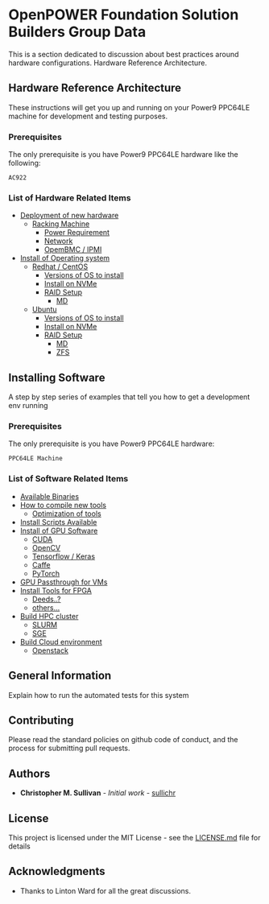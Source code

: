 # OpenPOWER Foundation Solution Builders Group Data
This is a section dedicated to discussion about best practices around hardware configurations.
Hardware Reference Architecture.


## Hardware Reference Architecture
These instructions will get you up and running on your Power9 PPC64LE machine for development and testing purposes.

### Prerequisites
The only prerequisite is you have Power9 PPC64LE hardware like the following:
```
AC922
```

### List of Hardware Related Items
* [Deployment of new hardware](https://github.com/sullichr/opf_solution_builders_group/blob/master/hardware_information/Deployment-of-new-hardware.md)
    * [Racking Machine](https://github.com/sullichr/opf_solution_builders_group/blob/master/hardware_information/Deployment-of-new-hardware.md#racking-machine)
        * [Power Requirement](https://github.com/sullichr/opf_solution_builders_group/blob/master/hardware_information/Deployment-of-new-hardware.md#power-requirements)
        * [Network](https://github.com/sullichr/opf_solution_builders_group/blob/master/hardware_information/Deployment-of-new-hardware.md#networking)
        * [OpemBMC / IPMI](https://github.com/sullichr/opf_solution_builders_group/blob/master/hardware_information/Deployment-of-new-hardware.md#openbmc_and_ipmi)
* [Install of Operating system](https://github.com/sullichr/opf_solution_builders_group/blob/master/hardware_information/Install-of-operating-system.md)
    * [Redhat / CentOS](https://github.com/sullichr/opf_solution_builders_group/blob/master/hardware_information/installing_rhel_centos.md)
        * [Versions of OS to install](https://github.com/sullichr/opf_solution_builders_group/blob/master/hardware_information/installing_rhel_centos.md#versions)
        * [Install on NVMe](https://github.com/sullichr/opf_solution_builders_group/blob/master/hardware_information/installing_rhel_centos.md#install-on-nvme)
        * [RAID Setup](https://github.com/sullichr/opf_solution_builders_group/blob/master/hardware_information/installing_rhel_centos.md#raid-setup)
            * [MD](https://github.com/sullichr/opf_solution_builders_group/blob/master/hardware_information/installing_rhel_centos.md#md)
    * [Ubuntu](https://github.com/sullichr/opf_solution_builders_group/blob/master/hardware_information/installing_ubuntu.md)
        * [Versions of OS to install](https://github.com/sullichr/opf_solution_builders_group/blob/master/hardware_information/installing_ubuntu.md#versions)
        * [Install on NVMe](https://github.com/sullichr/opf_solution_builders_group/blob/master/hardware_information/installing_ubuntu.md#install-on-nvme)
        * [RAID Setup](https://github.com/sullichr/opf_solution_builders_group/blob/master/hardware_information/installing_ubuntu.md#raid-setup)
            * [MD](https://github.com/sullichr/opf_solution_builders_group/blob/master/hardware_information/installing_ubuntu.md#md)
            * [ZFS](https://github.com/sullichr/opf_solution_builders_group/blob/master/hardware_information/installing_ubuntu.md#zfs)


## Installing Software
A step by step series of examples that tell you how to get a development env running

### Prerequisites
The only prerequisite is you have Power9 PPC64LE hardware:
```
PPC64LE Machine
```
### List of Software Related Items
* [Available Binaries](https://github.com/sullichr/opf_solution_builders_group/blob/master/software_information/Available_Binaries.md)
* [How to compile new tools](https://github.com/sullichr/opf_solution_builders_group/blob/master/software_information/)
    * [Optimization of tools](https://github.com/sullichr/opf_solution_builders_group/blob/master/software_information/)
* [Install Scripts Available](https://github.com/sullichr/opf_solution_builders_group/blob/master/software_information/)
* [Install of GPU Software](https://github.com/sullichr/opf_solution_builders_group/blob/master/software_information/)
    * [CUDA](https://github.com/sullichr/opf_solution_builders_group/blob/master/software_information/cuda_information.md)
    * [OpenCV](https://github.com/sullichr/opf_solution_builders_group/blob/master/software_information/)
    * [Tensorflow / Keras](https://github.com/sullichr/opf_solution_builders_group/blob/master/software_information/)
    * [Caffe](https://github.com/sullichr/opf_solution_builders_group/blob/master/software_information/)
    * [PyTorch](https://github.com/sullichr/opf_solution_builders_group/blob/master/software_information/)
* [GPU Passthrough for VMs](https://github.com/sullichr/opf_solution_builders_group/blob/master/software_information/gpu_passthrough.md)
* [Install Tools for FPGA](https://github.com/sullichr/opf_solution_builders_group/blob/master/software_information/)
    * [Deeds..?](https://github.com/sullichr/opf_solution_builders_group/blob/master/software_information/)
    * [others...](https://github.com/sullichr/opf_solution_builders_group/blob/master/software_information/)
* [Build HPC cluster](https://github.com/sullichr/opf_solution_builders_group/blob/master/software_information/)
    * [SLURM](https://github.com/sullichr/opf_solution_builders_group/blob/master/software_information/)
    * [SGE](https://github.com/sullichr/opf_solution_builders_group/blob/master/software_information/)
* [Build Cloud environment](https://github.com/sullichr/opf_solution_builders_group/blob/master/software_information/)
    * [Openstack](https://github.com/sullichr/opf_solution_builders_group/blob/master/software_information/)



## General Information

Explain how to run the automated tests for this system

## Contributing

Please read the standard policies on github code of conduct, and the process for submitting pull requests.

## Authors

* **Christopher M. Sullivan** - *Initial work* - [sullichr](https://github.com/sullichr)


## License

This project is licensed under the MIT License - see the [LICENSE.md](LICENSE.md) file for details

## Acknowledgments

* Thanks to Linton Ward for all the great discussions.
